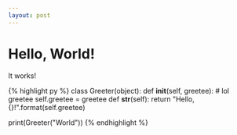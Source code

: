 ```yaml
---
layout: post
---
```


Hello, World!
=============

It works!

{% highlight py %}
class Greeter(object):
  def __init__(self, greetee):
    # lol greetee
    self.greetee = greetee
  def __str__(self):
    return "Hello, {}!".format(self.greetee)

print(Greeter("World"))
{% endhighlight %}
